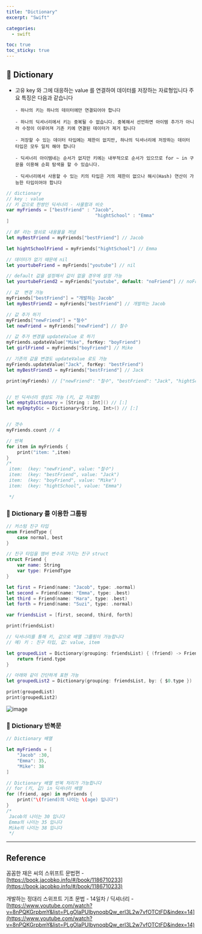```yaml
---
title: "Dictionary"
excerpt: "Swift"

categories:
  - swift

toc: true
toc_sticky: true
---
```


## 🔷 Dictionary

- 고유 key 와 그에 대응하는 value 를 연결하여 데이터를 저장하는 자료형입니다 주요 특징은 다음과 같습니다

      - 하나의 키는 하나의 데이터에만 연결되어야 합니다

      - 하나의 딕셔너리에서 키는 중복될 수 없습니다. 중복해서 선언하면 아이템 추가가 아니라 수정이 이루어져 기존 키에 연결된 데이터가 제거 됩니다

      - 저장할 수 있는 데이터 타입에는 제한이 없지만, 하나의 딕셔너리에 저장하는 데이터 타입은 모두 일치 해야 합니다

      - 딕셔너리 아이템네는 순서가 없지만 키에는 내부적으로 순서가 있으므로 for ~ in 구문을 이용해 순회 탐색을 할 수 있습니다.

      - 딕셔너리에서 사용할 수 있는 키의 타입은 거의 제한이 없으나 해시(Hash) 연산이 가능한 타입이어야 합니다

```swift
// dictionary
// key : value
// 키 값으로 한쌍인 딕셔너리 - 사물함과 비슷
var myFriends = ["bestFriend" : "Jacob",
								 "hightSchool" : "Emma"
]

// BF 라는 열쇠로 내용물을 꺼냄
let myBestFriend = myFriends["bestFriend"] // Jacob

let hightSchoolFriend = myFriends["hightSchool"] // Emma

// 데이터가 없기 때문에 nil
let yourtubeFriend = myFriends["youtube"] // nil

// default 값을 설정해서 값이 없을 경우에 설정 가능
let yourtubeFriend2 = myFriends["youtube", default: "noFriend"] // noFriend

// 값  변경 가능
myFriends["bestFriend"] = "개발하는 Jacob"
let myBestFriend2 = myFriends["bestFriend"] // 개발하는 Jacob

// 값 추가 하기
myFriends["newFriend"] = "철수"
let newFriend = myFriends["newFriend"] // 철수

// 값 추가 변경을 updateValue 로 하기
myFriends.updateValue("Mike", forKey: "boyFriend")
let girlFriend = myFriends["boyFriend"] // Mike

// 기존의 값을 변경도 updateValue 로도 가능
myFriends.updateValue("Jack", forKey: "bestFriend")
let myBestFriend3 = myFriends["bestFriend"] // Jack

print(myFriends) // ["newFriend": "철수", "bestFriend": "Jack", "hightSchool": "Emma", "boyFriend": "Mike"]


// 빈 딕셔너리 생성도 가능 (키, 값 자료형)
let emptyDictionary = [String : Int]() // [:]
let myEmptyDic = Dictionary<String, Int>() // [:]


// 갯수
myFriends.count // 4

// 반복
for item in myFriends {
	print("item: ",item)
}
/*
 item:  (key: "newFriend", value: "철수")
 item:  (key: "bestFriend", value: "Jack")
 item:  (key: "boyFriend", value: "Mike")
 item:  (key: "hightSchool", value: "Emma")

 */

```

### 🔶 Dictionary 를 이용한 그룹핑

```swift
// 커스텀 친구 타입
enum FriendType {
	case normal, best
}

// 친구 타입을 맴버 변수로 가지는 친구 struct
struct Friend {
	var name: String
	var type: FriendType
}

let first = Friend(name: "Jacob", type: .normal)
let second = Friend(name: "Emma", type: .best)
let third = Friend(name: "Hara", type: .best)
let forth = Friend(name: "Suzi", type: .normal)

var friendsList = [first, second, third, forth]

print(friendsList)

// 딕셔너리를 통해 키, 값으로 배열 그룹핑이 가능합니다
// 예) 키 : 친구 타입, 값: value, item

let groupedList = Dictionary(grouping: friendsList) { (friend) -> FriendType in
	return friend.type
}

// 아래와 같이 간단하게 표현 가능
let groupedList2 = Dictionary(grouping: friendsList, by: { $0.type })

print(groupedList)
print(groupedList2)

```

![image](https://user-images.githubusercontent.com/28912774/152069228-e455f027-f218-4be7-96af-6b3aea0d2523.png)

### 🔶 Dictionary 반복문

```swift
// Dictionary 배열

let myFriends = [
	"Jacob" :30,
	"Emma": 35,
	"Mike": 38
]

// Dictionary 배열 반복 처리가 가능합니다
// for (키, 값) in 딕셔너리 배열
for (friend, age) in myFriends {
	print("\(friend)의 나이는 \(age) 입니다")
}
/*
 Jacob의 나이는 30 입니다
 Emma의 나이는 35 입니다
 Mike의 나이는 38 입니다
 */

```

---

<!-- 🔶 🔷 📌 🔑 👉 -->

## Reference

꼼꼼한 재은 씨의 스위프트 문법편 - [https://book.jacobko.info/#/book/1186710233](https://book.jacobko.info/#/book/1186710233)

개발하는 정대리 스위프트 기초 문법 - 14일차 / 딕셔너리 - [https://www.youtube.com/watch?v=8nPQKGrpbmY&list=PLgOlaPUIbynoqbQw_erl3L2w7vfOTCtFD&index=14](https://www.youtube.com/watch?v=8nPQKGrpbmY&list=PLgOlaPUIbynoqbQw_erl3L2w7vfOTCtFD&index=14)
